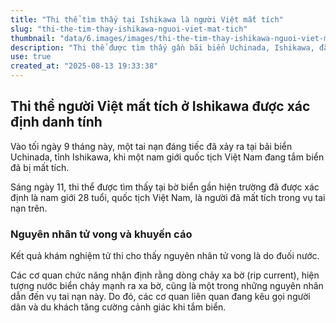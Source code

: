 ```yaml
---
title: "Thi thể tìm thấy tại Ishikawa là người Việt mất tích"
slug: "thi-the-tim-thay-ishikawa-nguoi-viet-mat-tich"
thumbnail: "data/6.images/images/thi-the-tim-thay-ishikawa-nguoi-viet-mat-tich.webp"
description: "Thi thể được tìm thấy gần bãi biển Uchinada, Ishikawa, đã được xác định là một nam giới 28 tuổi người Việt Nam bị mất tích. Nguyên nhân tử vong là do đuối nước và dòng chảy xa bờ được cho là một trong những nguyên nhân."
use: true
created_at: "2025-08-13 19:33:38"
---
```


## Thi thể người Việt mất tích ở Ishikawa được xác định danh tính

Vào tối ngày 9 tháng này, một tai nạn đáng tiếc đã xảy ra tại bãi biển Uchinada, tỉnh Ishikawa, khi một nam giới quốc tịch Việt Nam đang tắm biển đã bị mất tích.

Sáng ngày 11, thi thể được tìm thấy tại bờ biển gần hiện trường đã được xác định là nam giới 28 tuổi, quốc tịch Việt Nam, là người đã mất tích trong vụ tai nạn trên.

### Nguyên nhân tử vong và khuyến cáo

Kết quả khám nghiệm tử thi cho thấy nguyên nhân tử vong là do đuối nước.

Các cơ quan chức năng nhận định rằng dòng chảy xa bờ (rip current), hiện tượng nước biển chảy mạnh ra xa bờ, cũng là một trong những nguyên nhân dẫn đến vụ tai nạn này. Do đó, các cơ quan liên quan đang kêu gọi người dân và du khách tăng cường cảnh giác khi tắm biển.